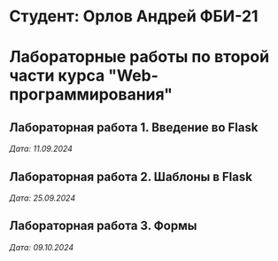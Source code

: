 # Студент: Орлов Андрей ФБИ-21

# Лабораторные работы по второй части курса "Web-программирования"

## Лабораторная работа 1. Введение во Flask

*Дата: 11.09.2024*

## Лабораторная работа 2. Шаблоны в Flask

*Дата: 25.09.2024*


## Лабораторная работа 3. Формы

*Дата: 09.10.2024*
